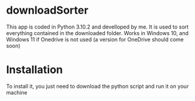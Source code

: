# downloadSorter
This app is coded in Python 3.10.2 and develloped by me.
It is used to sort everything contained in the downloaded folder.
Works in Windows 10, and Windows 11 if  Onedrive is not used (a version for OneDrive should come soon)

# Installation
To install it, you just need to download the python script and run it on your machine
